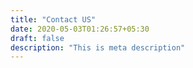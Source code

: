 ```yaml
---
title: "Contact US"
date: 2020-05-03T01:26:57+05:30
draft: false
description: "This is meta description"
---
```

